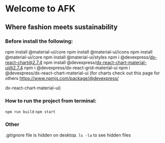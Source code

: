 # Welcome to AFK
## Where fashion meets sustainability

### Before install the following:
npm install @material-ui/core
npm install @material-ui/icons
npm install @material-ui/core
npm install @material-ui/styles
npm i @devexpress/dx-react-chart@2.7.4
npm install @devexpress/dx-react-chart-material-ui@2.7.4
npm i @devexpress/dx-react-grid-material-ui
npm i @devexpress/dx-react-chart-material-ui     (for charts check out this page for others https://www.npmjs.com/package/@devexpress/


dx-react-chart-material-ui)
### How to run the project from terminal:
```npm run build```
```npm start```

### Other
.gitignore file is hidden on desktop. ```ls -la``` to see hidden files